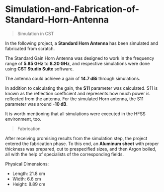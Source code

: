 # Simulation-and-Fabrication-of-Standard-Horn-Antenna

>Simulation in CST

In the following project, a **Standard Horn Antenna** has been simulated and fabricated from scratch. 

The Standard Gain Horn Antenna was designed to work in the frequency range of **5.85 GHz** to **8.20 GHz**, and respective simulations were done using **CST Studio Suite** software.

The antenna could achieve a gain of **14.7 dBi** through simulations.

In addition to calculating the gain, the **S11** parameter was calculated. S11 is known as the reflection coefficient and represents how much power is reflected from the antenna. For the simulated Horn antenna, the S11 parameter was around **-10 dB**.

It is worth mentioning that all simulations were executed in the HFSS environment, too.

> Fabrication

After receiving promising results from the simulation step, the project entered the fabrication phase. To this end, an **Aluminum sheet** with proper thickness was prepared, cut to prespecified sizes, and then Argon boiled, all with the help of specialists of the corresponding fields. 

Physical Dimensions:
- Length:	21.8 cm
- Width:	6.6 cm
- Height:	8.89 cm
